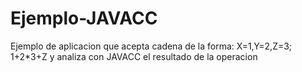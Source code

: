 # Ejemplo-JAVACC
Ejemplo de aplicacion que acepta cadena de la forma:
X=1,Y=2,Z=3; 1+2*3+Z
y  analiza con JAVACC el resultado de la operacion 

